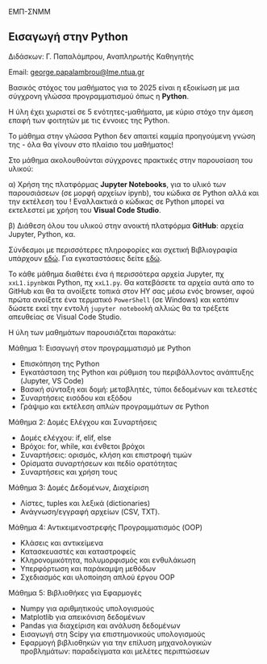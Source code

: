 ΕΜΠ-ΣΝΜΜ

<h2>Εισαγωγή στην Python </h2>

Διδάσκων: Γ. Παπαλάμπρου, Αναπληρωτής Καθηγητής

Email: george.papalambrou@lme.ntua.gr

Βασικός στόχος του μαθήματος για το 2025 είναι η εξοικίωση με μια σύγχρονη γλώσσα προγραμματισμού όπως η **Python**.

Η ύλη έχει χωριστεί σε 5 ενότητες-μαθήματα, με κύριο στόχο την άμεση επαφή των φοιτητών με τις έννοιες της Python.

Το μάθημα  στην γλώσσα Python δεν απαιτεί καμμία προηγούμενη γνώση της - όλα θα γίνουν στο πλαίσιο του μαθήματος! 

Στο μάθημα ακολουθούνται σύγχρονες πρακτικές στην παρουσίαση του υλικού: 

α) Χρήση της πλατφόρμας **Jupyter Notebooks**, για το υλικό των παρουσιάσεων (σε μορφή αρχείων ipynb), του κώδικα σε Python 
αλλά και την εκτέλεση του ! 
Εναλλακτικά  ο κώδικας σε Python μπορεί να εκτελεστεί με χρήση του **Visual Code Studio**.

β) Διάθεση όλου του υλικού στην ανοικτή πλατφόρμα **GitHub**: αρχεία Jupyter, Python, κα.

Σύνδεσμοι με περισσότερες πληροφορίες και σχετική Βιβλιογραφία υπάρχουν [εδώ](Bibliography.md). Για εγκαταστάσεις δείτε [εδώ](installation.md).

Το κάθε μάθημα διαθέτει ένα ή περισσότερα αρχεία Jupyter, πχ `xxL1.ipynb`και Python, πχ `xxL1.py`. Θα κατεβάσετε τα αρχεία αυτά απο το GitHub και θα τα ανοίξετε τοπικά στον ΗΥ σας μέσω ενός browser, αφού πρώτα ανοίξετε ένα τερματικό `PowerShell` (σε Windows) και κατόπιν δώσετε εκεί την εντολή `jupyter notebook`ή αλλιώς θα τα τρέξετε  απευθείας σε Visual Code Studio.


Η ύλη των μαθημάτων παρουσιάζεται παρακάτω:

Μάθημα 1: Εισαγωγή στον προγραμματισμό με Python
- Επισκόπηση της Python
- Εγκατάσταση της Python και ρύθμιση του περιβάλλοντος ανάπτυξης (Jupyter, VS Code)
- Βασική σύνταξη και δομή: μεταβλητές, τύποι δεδομένων και τελεστές
- Συναρτήσεις εισόδου και εξόδου
- Γράψιμο και εκτέλεση απλών προγραμμάτων σε Python

Μάθημα 2: Δομές Ελέγχου και Συναρτήσεις

- Δομές ελέγχου: if, elif, else
- Βρόχοι: for, while, και ένθετοι βρόχοι
- Συναρτήσεις: ορισμός, κλήση και επιστροφή τιμών
- Ορίσματα συναρτήσεων και πεδίο ορατότητας
- Συναρτήσεις και χρήση τους

Μάθημα 3: Δομές Δεδομένων, Διαχείριση

- Λίστες, tuples  και λεξικά (dictionaries)
- Ανάγνωση/εγγραφή αρχείων (CSV, TXT).


Μάθημα 4: Αντικειμενοστρεφής Προγραμματισμός (OOP)

- Κλάσεις και αντικείμενα
- Κατασκευαστές και καταστροφείς
- Κληρονομικότητα, πολυμορφισμός και ενθυλάκωση
- Υπερφόρτωση και παράκαμψη μεθόδων
- Σχεδιασμός και υλοποίηση απλού έργου OOP

Μάθημα 5: Βιβλιοθήκες για Εφαρμογές

- Numpy για αριθμητικούς υπολογισμούς
- Matplotlib για απεικόνιση δεδομένων
- Pandas για διαχείριση και ανάλυση δεδομένων
- Εισαγωγή στη Scipy για επιστημονικούς υπολογισμούς
- Εφαρμογή βιβλιοθηκών για την επίλυση μηχανολογικών προβλημάτων: παραδείγματα και μελέτες περιπτώσεων
